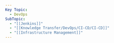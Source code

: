```yaml
---
Key Topic:
  - DevOps
SubTopic:
  - "[[Jenkins]]"
  - "[[Knowledge Transfer/DevOps/CI-CD/CI-CD]]"
  - "[[Infrastructure Management]]"
---
```


